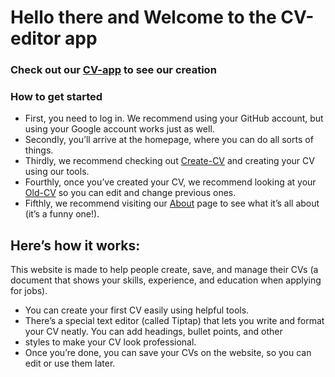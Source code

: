 # Hello there and Welcome to the CV-editor app

### Check out our [CV-app](https://cv-editor-dun.vercel.app/sign-in?redirect_url=https%3A%2F%2Fcv-editor-dun.vercel.app%2F) to see our creation

### How to get started

- First, you need to log in. We recommend using your GitHub account, but using your Google account works just as well.
- Secondly, you’ll arrive at the homepage, where you can do all sorts of things.
- Thirdly, we recommend checking out [Create-CV](https://cv-editor-dun.vercel.app/editor) and creating your CV using our tools.
- Fourthly, once you’ve created your CV, we recommend looking at your [Old-CV](https://cv-editor-dun.vercel.app/previous-cv) so you can edit and change previous ones.
- Fifthly, we recommend visiting our [About](https://cv-editor-dun.vercel.app/about) page to see what it’s all about (it’s a funny one!).

## Here’s how it works:

This website is made to help people create, save, and manage their CVs (a document that shows your skills, experience, and education when applying for jobs).

- You can create your first CV easily using helpful tools.
- There’s a special text editor (called Tiptap) that lets you write and format your CV neatly. You can add headings, bullet points, and other
- styles to make your CV look professional.
- Once you’re done, you can save your CVs on the website, so you can edit or use them later.
